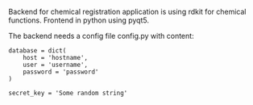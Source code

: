 Backend for chemical registration application is using rdkit for chemical functions.
Frontend in python using pyqt5.


The backend needs a config file config.py with content:

```
database = dict(
    host = 'hostname',
    user = 'username',
    password = 'password'
)

secret_key = 'Some random string'
```
